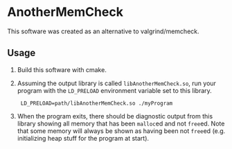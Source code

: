# AnotherMemCheck

This software was created as an alternative to valgrind/memcheck.

## Usage

1. Build this software with cmake.
2. Assuming the output library is called `libAnotherMemCheck.so`, run your
   program with the `LD_PRELOAD` environment variable set to this library.

        LD_PRELOAD=path/libAnotherMemCheck.so ./myProgram

3. When the program exits, there should be diagnostic output from this library
   showing all memory that has been `malloc`ed and not `free`ed. Note that some
   memory will always be shown as having been not `free`ed (e.g. initializing
   heap stuff for the program at start).
